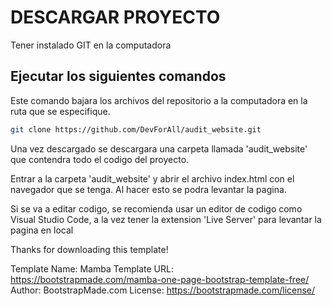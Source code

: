 # DESCARGAR PROYECTO

Tener instalado GIT en la computadora

## Ejecutar los siguientes comandos 

Este comando bajara los archivos del repositorio a la computadora en la ruta que se especifique.

```bash
git clone https://github.com/DevForAll/audit_website.git
```

Una vez descargado se descargara una carpeta llamada 'audit_website' que contendra todo el codigo del proyecto.

Entrar a la carpeta 'audit_website' y abrir el archivo index.html con el navegador que se tenga. Al hacer esto se podra levantar la pagina.

Si se va a editar codigo, se recomienda usar un editor de codigo como Visual Studio Code, a la vez tener la extension 'Live Server' 
para levantar la pagina en local






Thanks for downloading this template!

Template Name: Mamba
Template URL: https://bootstrapmade.com/mamba-one-page-bootstrap-template-free/
Author: BootstrapMade.com
License: https://bootstrapmade.com/license/
